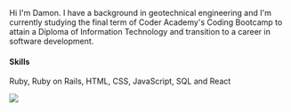 Hi I'm Damon. I have a background in geotechnical engineering and I'm currently studying the final term of Coder Academy's Coding Bootcamp to attain a Diploma of Information Technology and transition to a career in software development. 


#### Skills
Ruby, Ruby on Rails, HTML, CSS, JavaScript, SQL and React


<a href="https://www.linkedin.com/in/damon-johnson-924459145/"><img src="https://img.shields.io/badge/linkedin-%230077B5.svg?style=for-the-badge&logo=linkedin&logoColor=white"></a>
